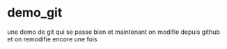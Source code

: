 # demo_git
une demo de git qui se passe bien
et maintenant on modifie depuis github
et on remodifie encore une fois
